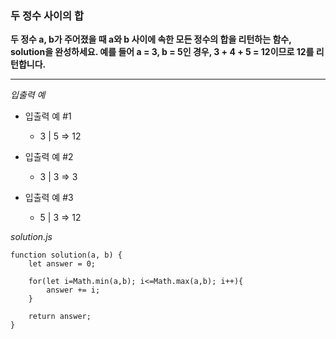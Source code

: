 ### 두 정수 사이의 합

**두 정수 a, b가 주어졌을 때 a와 b 사이에 속한 모든 정수의 합을 리턴하는 함수, solution을 완성하세요. 예를 들어 a = 3, b = 5인 경우, 3 + 4 + 5 = 12이므로 12를 리턴합니다.**

---

_입출력 예_

- 입출력 예 #1

  - 3 | 5 => 12

- 입출력 예 #2

  - 3 | 3 => 3

- 입출력 예 #3

  - 5 | 3 => 12

_solution.js_

```
function solution(a, b) {
    let answer = 0;

    for(let i=Math.min(a,b); i<=Math.max(a,b); i++){
        answer += i;
    }

    return answer;
}
```
